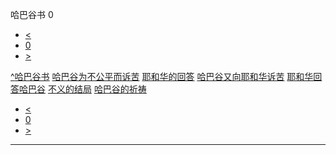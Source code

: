 ﻿





 哈巴谷书 0




* [<](bible/GEN01.md)
* [0](bible/HAB.md)
* [>](bible/GEN01.md)



[^](bible/index.md)[哈巴谷书](HAB01.htm#V0)
[哈巴谷为不公平而诉苦](bible/HAB01.md#V1)
[耶和华的回答](bible/HAB01.md#V4)
[哈巴谷又向耶和华诉苦](bible/HAB01.md#V11)
[耶和华回答哈巴谷](bible/HAB02.md#V0)
[不义的结局](bible/HAB02.md#V4)
[哈巴谷的祈祷](bible/HAB03.md#V0)

* [<](bible/GEN01.md)
* [0](bible/HAB.md)
* [>](bible/GEN01.md)





---









